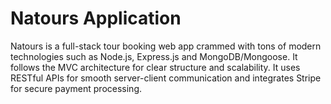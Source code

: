 # Natours Application

Natours is a full-stack tour booking web app crammed with tons of modern technologies such as Node.js, Express.js and MongoDB/Mongoose. It follows the MVC architecture for clear structure and scalability. It uses RESTful APIs for smooth server-client communication and integrates Stripe for secure payment processing.
